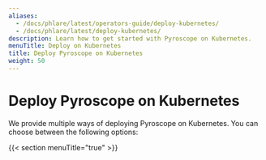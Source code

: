 ```yaml
---
aliases:
  - /docs/phlare/latest/operators-guide/deploy-kubernetes/
  - /docs/phlare/latest/deploy-kubernetes/
description: Learn how to get started with Pyroscope on Kubernetes.
menuTitle: Deploy on Kubernetes
title: Deploy Pyroscope on Kubernetes
weight: 50
---
```


# Deploy Pyroscope on Kubernetes

We provide multiple ways of deploying Pyroscope on Kubernetes. You can choose between the following options:

{{< section menuTitle="true" >}}

